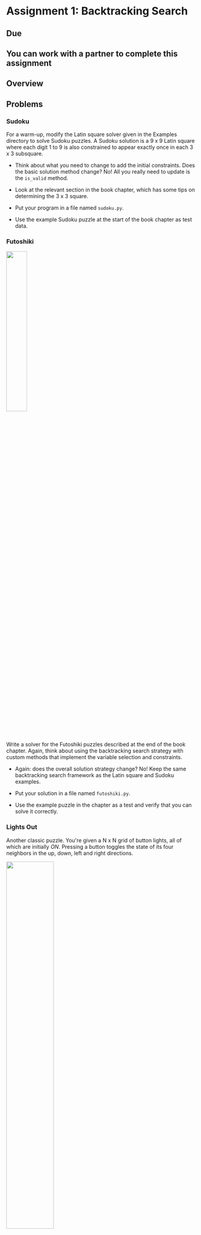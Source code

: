# Assignment 1: Backtracking Search

## Due 

## You can work with a partner to complete this assignment

## Overview


## Problems

### Sudoku

For a warm-up, modify the Latin square solver given in the Examples directory to solve Sudoku puzzles. A Sudoku solution is a 9 x 9 Latin square where each digit 1 to 9 is also constrained to appear exactly once in each 3 x 3 subsquare.

- Think about what you need to change to add the initial constraints. Does the basic solution method change? No! All you really need to update is the `is_valid` method.

- Look at the relevant section in the book chapter, which has some tips on determining the 3 x 3 square.

- Put your program in a file named `sudoku.py`.

- Use the example Sudoku puzzle at the start of the book chapter as test data.


### Futoshiki

<img src="https://upload.wikimedia.org/wikipedia/commons/0/00/Futoshiki1.png" width="33%" />

Write a solver for the Futoshiki puzzles described at the end of the book chapter. Again, think about using the backtracking search strategy with custom methods that implement the variable selection and constraints.

- Again: does the overall solution strategy change? No! Keep the same backtracking search framework as the Latin square and Sudoku examples.

- Put your solution in a file named `futoshiki.py`.

- Use the example puzzle in the chapter as a test and verify that you can solve it correctly.


### Lights Out

Another classic puzzle. You're given a N x N grid of button lights, all of which are initially *ON*. Pressing a button toggles the state of its four neighbors in the up, down, left and right directions.

<img src="https://miro.medium.com/v2/resize:fit:1185/1*Ee91-MD7MSjG5X9lvlOiqA.png" width="50%" />

*Example by K.L. deVries on [Medium](https://medium.com/swlh/programming-puzzle-lights-toggle-f4d27bf3683e)*

Your goal is to find the combination of button presses that turns all the lights *OFF*. Write a program that uses **backtracking with iterative deepening** to find the solution.

- Modify the basic recursive backtracking search to take additional `current_depth` and `max_depth` parameters. If the `current_depth` exceeds the `max_depth`, treat it as a base case and return immediately.

- For a given state, there are *N*<sup>2</sup> possible moves to consider, which correspond to each possible button press.

Consider why iterative deepening is a good strategy for this problem. You're allowed to press each button as many times as you want, so there's no limit on the depth of any path. Left unchecked, you would simply descend the search tree, pressing buttons to create an infinitely long path that might never lead to a solution. Iterative deepening ensures that you consider all button combinations up to a certain depth before exploring deeper paths.

A pseudocode version of the `solve` method is as follows:

```
def solve(lights, current_depth, max_depth):
  """
  Recursive backtracking solution to the lights out puzzle
  """

  # Depth limit reached
  if current_depth > max_depth:
    return

  # Determine if the current state is a solution
  if all_lights_are_off(lights):
    print(presses)  # Print the sequence of button presses that led to the solution
    exit(0)

  # Consider all of the N * N button presses
  for row in range(N):
    for col in range(N):
      # Determine the state of pressing button at position (row, col)
      lights = flip(lights, row, col)

      # Keep track of the sequence of button presses
      presses.append((row, col))

      # Recursively search
      solve(lights, current_depth + 1, max_depth)

      # Undo the effect of flipping (row, col) to prepare for the next option
      lights = flip(lights, row, col)
      presses.pop()

  # If you get here, there was no solution on this path: backtrack
```

You'll need to figure out how to implement the relevant methods (`all_lights_are_off` and `flip`), then write an outer function that runs the search for increasing values of `max_depth` until it finds a solution.

The pseudocode assumes that you're keeping track of the state of the lights using an *N* by *N* list of lists, which is fine. The variables `presses` is a list that keeps track of the sequence of button presses used to find the solution.

Start with a small grid, say 3 x 3, then try solving for larger grids.
